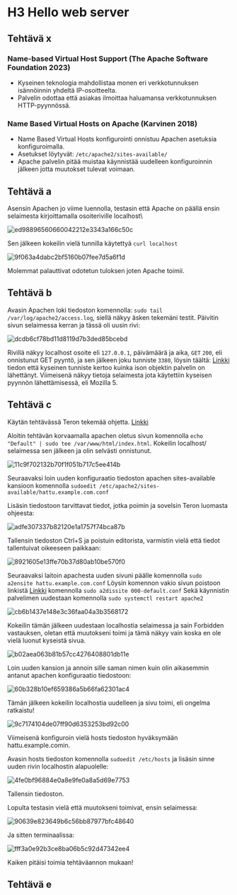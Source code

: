 # H3 Hello web server

## Tehtävä x

### Name-based Virtual Host Support (The Apache Software Foundation 2023)

-  Kyseinen teknologia mahdollistaa monen eri verkkotunnuksen isännöinnin yhdeltä IP-osoitteelta.
-  Palvelin odottaa että asiakas ilmoittaa haluamansa verkkotunnuksen HTTP-pyynnössä.

### Name Based Virtual Hosts on Apache (Karvinen 2018)

-  Name Based Virtual Hosts konfigurointi onnistuu Apachen asetuksia konfiguroimalla.
-  Asetukset löytyvät: `/etc/apache2/sites-available/`
-  Apache palvelin pitää muistaa käynnistää uudelleen konfiguroinnin jälkeen jotta muutokset tulevat voimaan.

## Tehtävä a

Asensin Apachen jo viime luennolla, testasin että Apache on päällä ensin selaimesta kirjoittamalla osoiteriville localhost\

![ed98896560660042212e3343a166c50c](https://github.com/user-attachments/assets/fc3305f8-9f96-49e1-8713-acae78dd63f8)

Sen jälkeen kokeilin vielä tunnilla käytettyä `curl localhost`

![9f063a4dabc2bf5160b07fee7d5a6f1d](https://github.com/user-attachments/assets/74f7c34e-5f43-4b67-bfbf-3c30dde831df)

Molemmat palauttivat odotetun tuloksen joten Apache toimii.

## Tehtävä b

Avasin Apachen loki tiedoston komennolla: `sudo tail /var/log/apache2/access.log`, siellä näkyy äsken tekemäni testit. Päivitin sivun selaimessa kerran ja tässä oli uusin rivi:

![dcdb6cf78bd11d8119d7b3ded85bcebd](https://github.com/user-attachments/assets/b587e9fb-e57a-48b2-9e5c-ecf57e1305fd)

Rivillä näkyy localhost osoite eli `127.0.0.1`, päivämäärä ja aika, `GET` `200`, eli onnistunut GET pyyntö, ja sen jälkeen joku tunniste `3380`, löysin täältä: [Linkki](https://www.sumologic.com/blog/apache-access-log/)
tiedon että kyseinen tunniste kertoo kuinka ison objektin palvelin on lähettänyt. Viimeisenä näkyy tietoja selaimesta jota käytettiin kyseisen pyynnön lähettämisessä, eli Mozilla 5.

## Tehtävä c

Käytän tehtävässä Teron tekemää ohjetta. [Linkki](https://terokarvinen.com/2018/04/10/name-based-virtual-hosts-on-apache-multiple-websites-to-single-ip-address/)

Aloitin tehtävän korvaamalla apachen oletus sivun komennolla `echo "Default" | sudo tee /var/www/html/index.html`. Kokeilin localhost/ selaimessa sen jälkeen ja olin selvästi onnistunut.

![11c9f702132b70f1f051b717c5ee414b](https://github.com/user-attachments/assets/8cd8ef8a-1e65-4492-9ebf-a4bf9519c93d)

Seuraavaksi loin uuden konfiguraatio tiedoston apachen sites-available kansioon komennolla `sudoedit /etc/apache2/sites-available/hattu.example.com.conf`

Lisäsin tiedostoon tarvittavat tiedot, jotka poimin ja sovelsin Teron luomasta ohjeesta:

![adfe307337b82120e1a1757f74bca87b](https://github.com/user-attachments/assets/e3f0f9b1-5717-4f25-833b-18f68558a2ea)

Tallensin tiedoston Ctrl+S ja poistuin editorista, varmistin vielä että tiedot tallentuivat oikeeseen paikkaan:

![8921605e13ffe70b37d80ab10be570f0](https://github.com/user-attachments/assets/f38d34af-f430-4443-bee5-0417b36abfa1)

Seuraavaksi laitoin apachesta uuden sivuni päälle komennolla `sudo a2ensite hattu.example.com.conf`
Löysin komennon vakio sivun poistoon linkistä [Linkki](https://linuxcommandlibrary.com/man/a2dissite) komennolla `sudo a2dissite 000-default.conf`
Sekä käynnistin palvelimen uudestaan komennolla `sudo systemctl restart apache2`

![cb6b1437e148e3c36faa04a3b3568172](https://github.com/user-attachments/assets/66678df4-1caf-41a3-bcff-41872f80b784)

Kokeilin tämän jälkeen uudestaan localhostia selaimessa ja sain Forbidden vastauksen, oletan että muutokseni toimi ja tämä näkyy vain koska en ole vielä luonut kyseistä sivua.

![b02aea063b81b57cc4276408801db11e](https://github.com/user-attachments/assets/84bf1eea-8d90-4569-a4c9-fdcb8bc2080d)

Loin uuden kansion ja annoin sille saman nimen kuin olin aikasemmin antanut apachen konfiguraatio tiedostoon:

![60b328b10ef659386a5b66fa62301ac4](https://github.com/user-attachments/assets/bb2b9521-4f5c-456f-946d-da62cc981a88)

Tämän jälkeen kokeilin localhostia uudelleen ja sivu toimi, eli ongelma ratkaistu!

![9c7174104de07ff90d6353253bd92c00](https://github.com/user-attachments/assets/1405281c-c598-4ff2-919b-f009bbc3b59a)

Viimeisenä konfiguroin vielä hosts tiedoston hyväksymään hattu.example.comin.

Avasin hosts tiedoston komennolla `sudoedit /etc/hosts` ja lisäsin sinne uuden rivin localhostin alapuolelle:

![4fe0bf96884e0a8e9fe0a8a5d69e7753](https://github.com/user-attachments/assets/346c7f91-3570-4406-a8b3-78f9c415849c)

Tallensin tiedoston.

Lopulta testasin vielä että muutokseni toimivat, ensin selaimessa:

![90639e823649b6c56bb87977bfc48640](https://github.com/user-attachments/assets/cdc6d7bd-71c7-4236-a94e-614c934be023)

Ja sitten terminaalissa:

![fff3a0e92b3ce8ba06b5c92d47342ee4](https://github.com/user-attachments/assets/b05c80f3-abc4-4b3f-b922-4b6db0e33139)

Kaiken pitäisi toimia tehtäväannon mukaan!

## Tehtävä e


